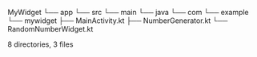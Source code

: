MyWidget
└── app
    └── src
        └── main
            └── java
                └── com
                    └── example
                        └── mywidget
                            ├── MainActivity.kt
                            ├── NumberGenerator.kt
                            └── RandomNumberWidget.kt

8 directories, 3 files
